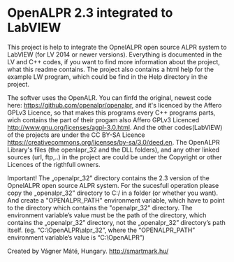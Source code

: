 # OpenALPR 2.3 integrated to LabVIEW
This project is help to integrate the OpnelALPR open source ALPR system to LabVIEW (for LV 2014 or newer versions).
Everything is documented in the LV and C++ codes, if you want to find more information about the project, what this readme contains. The project also contains a html help for the example LW program, which could be find in the Help directory in the project.

The softver uses the OpenALR. You can finfd the original, newest code here: https://github.com/openalpr/openalpr, and it's licenced by  the Affero GPLv3 Licence, so that makes this programs every C++ programs parts, wich contains the part of their progam also Affero GPLv3 Licenced http://www.gnu.org/licenses/agpl-3.0.html. And the other codes(LabVIEW) of the projects are under the CC BY-SA Licence https://creativecommons.org/licenses/by-sa/3.0/deed.en. The OpenALPR Library's files (the openlapr_32 and the DLL folders), and any other linked sources (url, ftp,..) in the project are could be under the Copyright or other Licences of the rigthfull owners.

Important!
The „openalpr_32” directory contains the 2.3 version of the OpnelALPR open source ALPR system.
For the sucesfull operation please copy the „openalpr_32” directory to C:/ in a folder (or whether you want). And create a "OPENALPR_PATH" environment variable, which have to point to the directory which contains the "openalpr_32" directory. The environment variable’s value must be the path of the directory, which contains the „openalpr_32” directory, not the „openalpr_32” directory’s path itself. (eg. “C:\OpenALPR\alpr_32”, where the “OPENALPR_PATH” environment variable’s value is “C:\OpenALPR”)

Created by Vágner Máté, Hungary. http://smartmark.hu/
